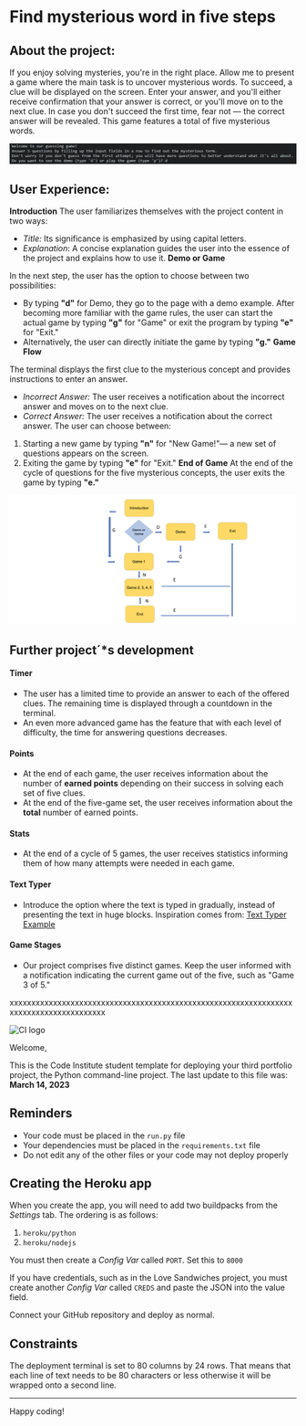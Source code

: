 # Find mysterious word in five steps

## About the project:
If you enjoy solving mysteries, you're in the right place. Allow me to present a game where the main task is to uncover mysterious words. To succeed, a clue will be displayed on the screen. Enter your answer, and you'll either receive confirmation that your answer is correct, or you'll move on to the next clue. In case you don't succeed the first time, fear not — the correct answer will be revealed.
This game features a total of five mysterious words.

![Terminal_photos](/assets/images/terminal_1.png)

## User Experience:
**Introduction**
The user familiarizes themselves with the project content in two ways:
- *Title:* Its significance is emphasized by using capital letters.
-  *Explanation*: A concise explanation guides the user into the essence of the project and explains how to use it.
**Demo or Game**

In the next step, the user has the option to choose between two possibilities:
- By typing **"d"** for Demo, they go to the page with a demo example. After becoming more familiar with the game rules, the user can start the actual game by typing **"g"** for "Game" or exit the program by typing **"e"** for "Exit."
- Alternatively, the user can directly initiate the game by typing **"g."**
**Game Flow**

The terminal displays the first clue to the mysterious concept and provides instructions to enter an answer.
- *Incorrect Answer:* The user receives a notification about the  incorrect answer and moves on to the next clue.
- *Correct Answer:* The user receives a notification about the correct answer.
The user can choose between:
1. Starting a new game by typing **"n"** for "New Game!"— a new set of questions appears on the screen.
2. Exiting the game by typing **"e"** for "Exit."
**End of Game**
At the end of the cycle of questions for the five mysterious concepts, the user exits the game by typing **"e."**

![Prototyp - Algorithm](/assets/images/algorithm.png)

## Further project´\*s development

#### Timer
- The user has a limited time to provide an answer to each of the offered clues. The remaining time is displayed through a countdown in the terminal.
- An even more advanced game has the feature that with each level of difficulty, the time for answering questions decreases.

#### Points
- At the end of each game, the user receives information about the number of **earned points** depending on their success in solving each set of five clues.
- At the end of the five-game set, the user receives information about the **total** number of earned points.

#### Stats
- At the end of a cycle of 5 games, the user receives statistics informing them of how many attempts were needed in each game.

#### Text Typer
- Introduce the option where the text is typed in gradually, instead of presenting the text in huge blocks. Inspiration comes from: [Text Typer Example](https://morgan-adventure-game-82970373e96f.herokuapp.com/)

#### Game Stages
- Our project comprises five distinct games. Keep the user informed with a notification indicating the current game out of the five, such as "Game 3 of 5."



xxxxxxxxxxxxxxxxxxxxxxxxxxxxxxxxxxxxxxxxxxxxxxxxxxxxxxxxxxxxxxxxxxxxxxxxxxxxxxxxxxxxxxx

![CI logo](https://codeinstitute.s3.amazonaws.com/fullstack/ci_logo_small.png)

Welcome,

This is the Code Institute student template for deploying your third portfolio project, the Python command-line project. The last update to this file was: **March 14, 2023**

## Reminders

- Your code must be placed in the `run.py` file
- Your dependencies must be placed in the `requirements.txt` file
- Do not edit any of the other files or your code may not deploy properly

## Creating the Heroku app

When you create the app, you will need to add two buildpacks from the _Settings_ tab. The ordering is as follows:

1. `heroku/python`
2. `heroku/nodejs`

You must then create a _Config Var_ called `PORT`. Set this to `8000`

If you have credentials, such as in the Love Sandwiches project, you must create another _Config Var_ called `CREDS` and paste the JSON into the value field.

Connect your GitHub repository and deploy as normal.

## Constraints

The deployment terminal is set to 80 columns by 24 rows. That means that each line of text needs to be 80 characters or less otherwise it will be wrapped onto a second line.

---

Happy coding!
